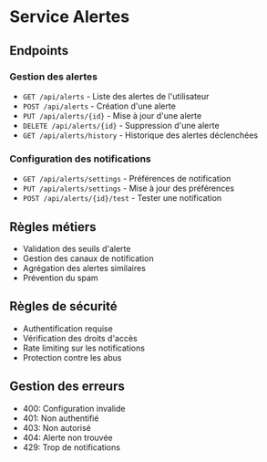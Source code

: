 # Service Alertes

## Endpoints

### Gestion des alertes
- `GET /api/alerts` - Liste des alertes de l'utilisateur
- `POST /api/alerts` - Création d'une alerte
- `PUT /api/alerts/{id}` - Mise à jour d'une alerte
- `DELETE /api/alerts/{id}` - Suppression d'une alerte
- `GET /api/alerts/history` - Historique des alertes déclenchées

### Configuration des notifications
- `GET /api/alerts/settings` - Préférences de notification
- `PUT /api/alerts/settings` - Mise à jour des préférences
- `POST /api/alerts/{id}/test` - Tester une notification

## Règles métiers
- Validation des seuils d'alerte
- Gestion des canaux de notification
- Agrégation des alertes similaires
- Prévention du spam

## Règles de sécurité
- Authentification requise
- Vérification des droits d'accès
- Rate limiting sur les notifications
- Protection contre les abus

## Gestion des erreurs
- 400: Configuration invalide
- 401: Non authentifié
- 403: Non autorisé
- 404: Alerte non trouvée
- 429: Trop de notifications 